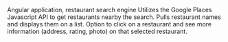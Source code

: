 Angular application, restaurant search engine
Utilizes the Google Places Javascript API to get restaurants nearby the search. Pulls restaurant names and displays them on a list. Option to click on a restaurant and see more information (address, rating, photo) on that selected restaurant.
